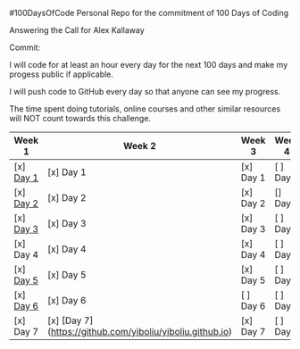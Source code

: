 #100DaysOfCode
Personal Repo for the commitment of 100 Days of Coding

Answering the Call for Alex Kallaway

Commit:

I will code for at least an hour every day for the next 100 days and make my progess public if applicable.

I will push code to GitHub every day so that anyone can see my progress.

The time spent doing tutorials, online courses and other similar resources will NOT count towards this challenge.

   Week 1  |    Week 2  |   Week 3   |   Week 4   |   Week 5   |   Week 6   |   Week 7   |   Week 8   |   Week 9   |  
-----------|------------|------------|------------|------------|------------|------------|------------|------------|
 [x] [Day 1](https://github.com/Cigarent/webStuff/blob/master/javascript/javascripting.js) |  [x] Day 1 |  [x] Day 1 |  [ ] Day 1 |  [] Day 1 |  [ ] Day 1 |  [ ] Day 1 |  [ ] Day 1 |  [ ] Day 1 |
 [x] [Day 2](https://github.com/Cigarent/webStuff/blob/master/javascript/learnyounode/program.js)|  [x] Day 2 |  [x] Day 2 |  [] Day 2 |  [ ] Day 2 |  [ ] Day 2 |  [ ] Day 2 |  [ ] Day 2 |  [ ] Day 2 |
 [x] [Day 3](https://github.com/Cigarent/webStuff/blob/master/javascript/learnyounode/program.js)|  [x] Day 3 |  [x] Day 3 |  [ ] Day 3 |  [ ] Day 3 |  [ ] Day 3 |  [ ] Day 3 |  [ ] Day 3 |  [ ] Day 3 |
 [x] Day 4 |  [x] Day 4 |  [x] Day 4 |  [ ] Day 4 |  [ ] Day 4 |  [ ] Day 4 |  [ ] Day 4 |  [ ] Day 4 |  [ ] Day 4 |
 [x] [Day 5](https://github.com/Cigarent/webStuff/blob/master/javascript/learnyounode/program.js) |  [x] Day 5 |  [x] Day 5 |  [ ] Day 5 |  [ ] Day 5 |  [ ] Day 5 |  [ ] Day 5 |  [ ] Day 5 |  [ ] Day 5 |
 [x] [Day 6](https://github.com/Cigarent/webStuff/blob/master/javascript/learnyounode/program.js) |  [x] Day 6 |  [ ] Day 6 |  [ ] Day 6 |  [ ] Day 6 |  [ ] Day 6 |  [ ] Day 6 |  [ ] Day 6 |  [ ] Day 6 |
 [x] Day 7 |  [x] [Day 7] (https://github.com/yiboliu/yiboliu.github.io) |  [x] Day 7 |  [ ] Day 7 |  [ ] Day 7 |  [ ] Day 7 |  [ ] Day 7 |  [ ] Day 7 |  [ ] Day 7 |
